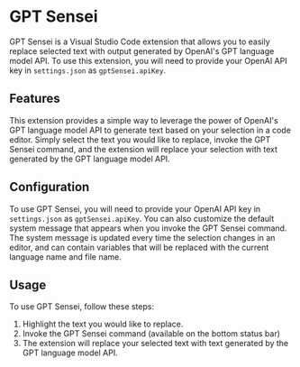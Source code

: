 # GPT Sensei

GPT Sensei is a Visual Studio Code extension that allows you to easily replace selected text with output generated by OpenAI's GPT language model API. To use this extension, you will need to provide your OpenAI API key in `settings.json` as `gptSensei.apiKey`.

## Features

This extension provides a simple way to leverage the power of OpenAI's GPT language model API to generate text based on your selection in a code editor. Simply select the text you would like to replace, invoke the GPT Sensei command, and the extension will replace your selection with text generated by the GPT language model API.

## Configuration

To use GPT Sensei, you will need to provide your OpenAI API key in `settings.json` as `gptSensei.apiKey`. You can also customize the default system message that appears when you invoke the GPT Sensei command. The system message is updated every time the selection changes in an editor, and can contain variables that will be replaced with the current language name and file name.

## Usage

To use GPT Sensei, follow these steps:

1. Highlight the text you would like to replace.
2. Invoke the GPT Sensei command (available on the bottom status bar)
3. The extension will replace your selected text with text generated by the GPT language model API.
